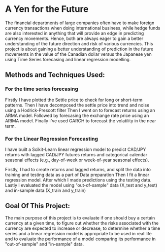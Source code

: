 # A Yen for the Future

The financial departments of large companies often have to make foreign currency transactions when doing international business, while hedge funds are also interested in anything that will provide an edge in predicting currency movements. Hence, both are always eager to gain a better understanding of the future direction and risk of various currencies. This project is about gaining a better understanding of prediction in the future movements in the value of the Canadian dollar versus the Japanese yen using Time Series forecasing and linear regression modelling.

## Methods and Techniques Used:

### For the time series forecasing

Firstly I have plotted the Settle price to check for long or short-term patterns.
Then I have decomposed the settle price into trend and noise using a Hodrick-Prescott filter
Then I went on to forecast returns using an ARMA model.
Followed by forecasing the exchange rate price using an ARIMA model.
Finally I've used GARCH to forecast the volatility in the near term.

### For the Linear Regression Forecasting

I have built a Scikit-Learn linear regression model to predict CAD/JPY returns with lagged CAD/JPY futures returns and categorical calendar seasonal effects (e.g., day-of-week or week-of-year seasonal effects).

Firstly, I had to create returns and lagged returns, and split the data into training and testing data as a part of Data preparation
Then I fit a linear regression model.
After which I made predictions using the testing data.
Lastly I evaluated the model using "out-of-sample" data (X_test and y_test) and in-sample data (X_train and y_train)

## Goal Of This Project: 

The main purpose of this project is to evaluate if one should buy a certain currency at a given time, to figure out whether the risks associated with the currency are expected to increase or decrease, to determine whether a time series and a linear regression model is appropriate to be used in real life and to evaluate the performance of a model comparing its performance in "out-of-sample" and "in-sample" data.

